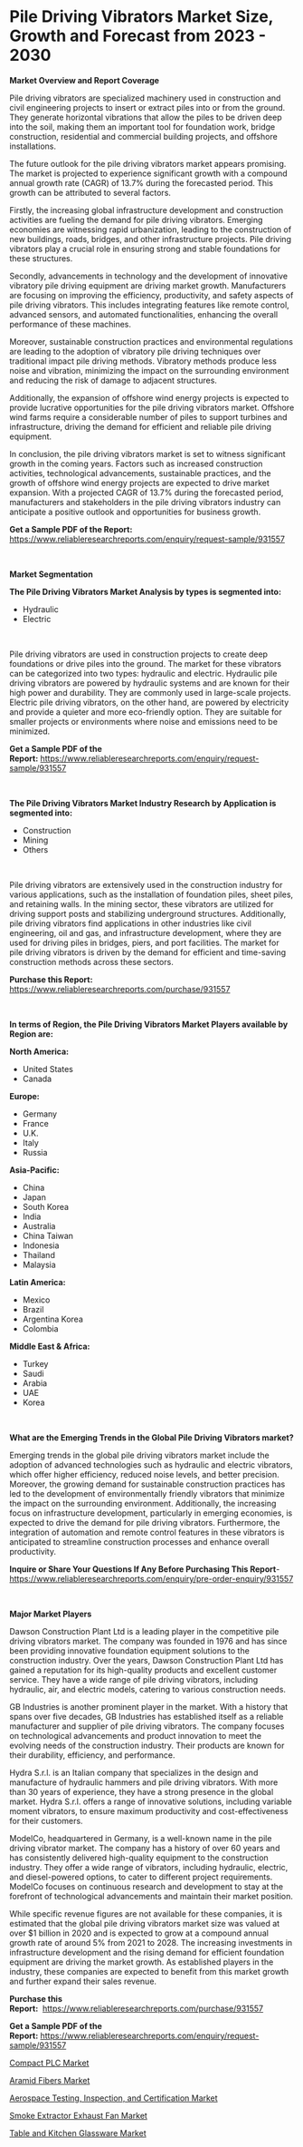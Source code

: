<p><h1>Pile Driving Vibrators Market Size, Growth and Forecast from 2023 - 2030</h1></p><p><strong>Market Overview and Report Coverage</strong></p>
<p><p>Pile driving vibrators are specialized machinery used in construction and civil engineering projects to insert or extract piles into or from the ground. They generate horizontal vibrations that allow the piles to be driven deep into the soil, making them an important tool for foundation work, bridge construction, residential and commercial building projects, and offshore installations.</p><p>The future outlook for the pile driving vibrators market appears promising. The market is projected to experience significant growth with a compound annual growth rate (CAGR) of 13.7% during the forecasted period. This growth can be attributed to several factors.</p><p>Firstly, the increasing global infrastructure development and construction activities are fueling the demand for pile driving vibrators. Emerging economies are witnessing rapid urbanization, leading to the construction of new buildings, roads, bridges, and other infrastructure projects. Pile driving vibrators play a crucial role in ensuring strong and stable foundations for these structures.</p><p>Secondly, advancements in technology and the development of innovative vibratory pile driving equipment are driving market growth. Manufacturers are focusing on improving the efficiency, productivity, and safety aspects of pile driving vibrators. This includes integrating features like remote control, advanced sensors, and automated functionalities, enhancing the overall performance of these machines.</p><p>Moreover, sustainable construction practices and environmental regulations are leading to the adoption of vibratory pile driving techniques over traditional impact pile driving methods. Vibratory methods produce less noise and vibration, minimizing the impact on the surrounding environment and reducing the risk of damage to adjacent structures.</p><p>Additionally, the expansion of offshore wind energy projects is expected to provide lucrative opportunities for the pile driving vibrators market. Offshore wind farms require a considerable number of piles to support turbines and infrastructure, driving the demand for efficient and reliable pile driving equipment.</p><p>In conclusion, the pile driving vibrators market is set to witness significant growth in the coming years. Factors such as increased construction activities, technological advancements, sustainable practices, and the growth of offshore wind energy projects are expected to drive market expansion. With a projected CAGR of 13.7% during the forecasted period, manufacturers and stakeholders in the pile driving vibrators industry can anticipate a positive outlook and opportunities for business growth.</p></p>
<p><strong>Get a Sample PDF of the Report:</strong> <a href="https://www.reliableresearchreports.com/enquiry/request-sample/931557">https://www.reliableresearchreports.com/enquiry/request-sample/931557</a></p>
<p>&nbsp;</p>
<p><strong>Market Segmentation</strong></p>
<p><strong>The Pile Driving Vibrators Market Analysis by types is segmented into:</strong></p>
<p><ul><li>Hydraulic</li><li>Electric</li></ul></p>
<p>&nbsp;</p>
<p><p>Pile driving vibrators are used in construction projects to create deep foundations or drive piles into the ground. The market for these vibrators can be categorized into two types: hydraulic and electric. Hydraulic pile driving vibrators are powered by hydraulic systems and are known for their high power and durability. They are commonly used in large-scale projects. Electric pile driving vibrators, on the other hand, are powered by electricity and provide a quieter and more eco-friendly option. They are suitable for smaller projects or environments where noise and emissions need to be minimized.</p></p>
<p><strong>Get a Sample PDF of the Report:</strong>&nbsp;<a href="https://www.reliableresearchreports.com/enquiry/request-sample/931557">https://www.reliableresearchreports.com/enquiry/request-sample/931557</a></p>
<p>&nbsp;</p>
<p><strong>The Pile Driving Vibrators Market Industry Research by Application is segmented into:</strong></p>
<p><ul><li>Construction</li><li>Mining</li><li>Others</li></ul></p>
<p>&nbsp;</p>
<p><p>Pile driving vibrators are extensively used in the construction industry for various applications, such as the installation of foundation piles, sheet piles, and retaining walls. In the mining sector, these vibrators are utilized for driving support posts and stabilizing underground structures. Additionally, pile driving vibrators find applications in other industries like civil engineering, oil and gas, and infrastructure development, where they are used for driving piles in bridges, piers, and port facilities. The market for pile driving vibrators is driven by the demand for efficient and time-saving construction methods across these sectors.</p></p>
<p><strong>Purchase this Report:</strong>&nbsp; <a href="https://www.reliableresearchreports.com/purchase/931557">https://www.reliableresearchreports.com/purchase/931557</a></p>
<p>&nbsp;</p>
<p><strong>In terms of Region, the Pile Driving Vibrators Market Players available by Region are:</strong></p>
<p>
    <p> <strong> North America: </strong>
        <ul>
            <li>United States</li>
            <li>Canada</li>
        </ul>
        </p> 
    <p> <strong> Europe: </strong>
        <ul>
            <li>Germany</li>
            <li>France</li>
            <li>U.K.</li>
            <li>Italy</li>
            <li>Russia</li>
        </ul>
        </p> 
    <p> <strong> Asia-Pacific: </strong>
        <ul>
            <li>China</li>
            <li>Japan</li>
            <li>South Korea</li>
            <li>India</li>
            <li>Australia</li>
            <li>China Taiwan</li>
            <li>Indonesia</li>
            <li>Thailand</li>
            <li>Malaysia</li>
        </ul>
        </p> 
    <p> <strong> Latin America: </strong>
        <ul>
            <li>Mexico</li>
            <li>Brazil</li>
            <li>Argentina Korea</li>
            <li>Colombia</li>
        </ul>
        </p> 
    <p> <strong> Middle East & Africa: </strong>
        <ul>
            <li>Turkey</li>
            <li>Saudi</li>
            <li>Arabia</li>
            <li>UAE</li>
            <li>Korea</li>
        </ul>
    </p>
    </p>
<p>&nbsp;</p>
<p><strong>What are the Emerging Trends in the Global Pile Driving Vibrators market?</strong></p>
<p><p>Emerging trends in the global pile driving vibrators market include the adoption of advanced technologies such as hydraulic and electric vibrators, which offer higher efficiency, reduced noise levels, and better precision. Moreover, the growing demand for sustainable construction practices has led to the development of environmentally friendly vibrators that minimize the impact on the surrounding environment. Additionally, the increasing focus on infrastructure development, particularly in emerging economies, is expected to drive the demand for pile driving vibrators. Furthermore, the integration of automation and remote control features in these vibrators is anticipated to streamline construction processes and enhance overall productivity.</p></p>
<p><strong>Inquire or Share Your Questions If Any Before Purchasing This Report</strong>- <a href="https://www.reliableresearchreports.com/enquiry/pre-order-enquiry/931557">https://www.reliableresearchreports.com/enquiry/pre-order-enquiry/931557</a></p>
<p>&nbsp;</p>
<p><strong>Major Market Players</strong></p>
<p><p>Dawson Construction Plant Ltd is a leading player in the competitive pile driving vibrators market. The company was founded in 1976 and has since been providing innovative foundation equipment solutions to the construction industry. Over the years, Dawson Construction Plant Ltd has gained a reputation for its high-quality products and excellent customer service. They have a wide range of pile driving vibrators, including hydraulic, air, and electric models, catering to various construction needs.</p><p>GB Industries is another prominent player in the market. With a history that spans over five decades, GB Industries has established itself as a reliable manufacturer and supplier of pile driving vibrators. The company focuses on technological advancements and product innovation to meet the evolving needs of the construction industry. Their products are known for their durability, efficiency, and performance.</p><p>Hydra S.r.l. is an Italian company that specializes in the design and manufacture of hydraulic hammers and pile driving vibrators. With more than 30 years of experience, they have a strong presence in the global market. Hydra S.r.l. offers a range of innovative solutions, including variable moment vibrators, to ensure maximum productivity and cost-effectiveness for their customers.</p><p>ModelCo, headquartered in Germany, is a well-known name in the pile driving vibrator market. The company has a history of over 60 years and has consistently delivered high-quality equipment to the construction industry. They offer a wide range of vibrators, including hydraulic, electric, and diesel-powered options, to cater to different project requirements. ModelCo focuses on continuous research and development to stay at the forefront of technological advancements and maintain their market position.</p><p>While specific revenue figures are not available for these companies, it is estimated that the global pile driving vibrators market size was valued at over $1 billion in 2020 and is expected to grow at a compound annual growth rate of around 5% from 2021 to 2028. The increasing investments in infrastructure development and the rising demand for efficient foundation equipment are driving the market growth. As established players in the industry, these companies are expected to benefit from this market growth and further expand their sales revenue.</p></p>
<p><strong>Purchase this Report:</strong>&nbsp;&nbsp;<a href="https://www.reliableresearchreports.com/purchase/931557">https://www.reliableresearchreports.com/purchase/931557</a></p>
<p></p>
<p><strong>Get a Sample PDF of the Report:</strong>&nbsp;<a href="https://www.reliableresearchreports.com/enquiry/request-sample/931557">https://www.reliableresearchreports.com/enquiry/request-sample/931557</a></p>
<p><p><a href="https://www.reportprime.com/compact-plc-r1576">Compact PLC Market</a></p><p><a href="https://www.linkedin.com/pulse/aramid-fibers-market-share-amp-new-trends-analysis-report-rwqde/">Aramid Fibers Market</a></p><p><a href="https://medium.com/@ridhantakke90/aerospace-testing-inspection-and-certification-market-size-growth-forecast-2023-2030-4fc9bc445615">Aerospace Testing, Inspection, and Certification Market</a></p><p><a href="https://issuu.com/reportprime-2/docs/smoke-extractor-exhaust-fan-market-size-2030.pptx?fr=xKAE9_zU1NQ">Smoke Extractor Exhaust Fan Market</a></p><p><a href="https://issuu.com/reportprime-2/docs/table-and-kitchen-glassware-market-size-2030.pptx?fr=xKAE9_zU1NQ">Table and Kitchen Glassware Market</a></p></p>
